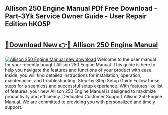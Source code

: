 ## Allison 250 Engine Manual PDf Free Download - Part-3Yk Service Owner Guide - User Repair Edition hKO5P

# <h2><a href="http://bc47198.oget.top/?id=Allison+250+Engine+Manual">🔗Download New 👉🔴 Allison 250 Engine Manual</a></h2>

[![Allison 250 Engine Manual new download](https://i.imgur.com/5g1atiW.png)](http://bc47198.oget.top/?id=Allison+250+Engine+Manual)
Welcome to the user manual for your recently bought Allison 250 Engine Manual. This guide is here to help you navigate the features and functions of your product with ease. Inside, you will find detailed instructions for installation, operation, maintenance, and troubleshooting. Step-by-Step Setup Guide Follow these steps for a seamless and successful setup experience. With features like list of features, your new Allison 250 Engine Manual is designed to maximize productivity and efficiency. Dedicated Customer Support Allison 250 Engine Manual. We are committed to providing you with personalized and timely support.
